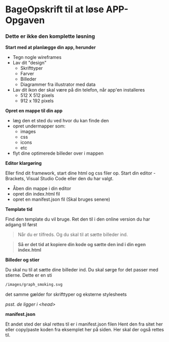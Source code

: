 # BageOpskrift til at løse APP-Opgaven
### Dette er ikke den komplette løsning

__Start med at planlægge din app, herunder__
* Tegn nogle wireframes
* Lav dit "design"
  * Skrifttyper
  * Farver
  * Billeder
  * Diagrammer fra illustrator med data
* Lav dit ikon der skal være på din telefon, når app'en installeres
  * 512 X 512 pixels
  * 912 x 192 pixels

__Opret en mappe til din app__
* læg den et sted du ved hvor du kan finde den
* opret undermapper som:
  * images
  * css
  * icons
  * etc
* flyt dine optimerede billeder over i mappen

__Editor klargøring__

Eller find dit framework, start dine html og css filer op.
Start din editor - Brackets, Visual Studio Code eller den du har valgt.
* Åben din mappe i din editor
* opret din index.html fil
* opret en manifest.json fil (Skal bruges senere)

__Template tid__

Find den template du vil bruge.
Ret den til i den online version du har adgang til først
>Når du er tilfreds.
>Og du skal til at sætte billeder ind.

>__Så er det tid at kopiere din kode og sætte den ind i din egen index.html__

__Billeder og stier__

Du skal nu til at sætte dine billeder ind.
Du skal sørge for det passer med stierne.
Dette er en sti
```html
/images/graph_smoking.svg
```
det samme gælder for skrifttyper og eksterne stylesheets

_psst. de ligger i \<head\>_

__manifest.json__

Et andet sted der skal rettes til er i manifest.json filen
Hent den fra sitet her eller copy/paste koden fra eksemplet her på siden.
Her skal der også rettes til.
```json

```
